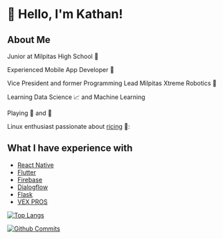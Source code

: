 # :wave: Hello, I'm Kathan!

## About Me 

Junior at Milpitas High School :school:

Experienced Mobile App Developer :iphone: 

Vice President and former Programming Lead Milpitas Xtreme Robotics :robot:

Learning Data Science :chart_with_upwards_trend: and Machine Learning

Playing :ping_pong: and :basketball: 

Linux enthusiast passionate about [ricing](https://github.com/kathansheth04/NordRice) 🍚:

## What I have experience with 

* [React Native](https://reactnative.dev)
* [Flutter](https://flutter.dev)
* [Firebase](https://firebase.google.com)
* [Dialogflow](https://cloud.google.com/dialogflow/docs)
* [Flask](https://flask.palletsprojects.com/en/1.1.x/)
* [VEX PROS](https://pros.cs.purdue.edu)


[![Top Langs](https://github-readme-stats.vercel.app/api/top-langs/?username=kathansheth04&langs_count=5&include_all_commits=true&count_private=true&theme=dark&layout=compact)](https://github.com/kathansheth04)

[![Github Commits](https://github-readme-stats.vercel.app/api?username=kathansheth04&show_icons=true&include_all_commits=true&count_private=true&theme=dark&include_private=true)](htts://github.com/kathansheth04)
